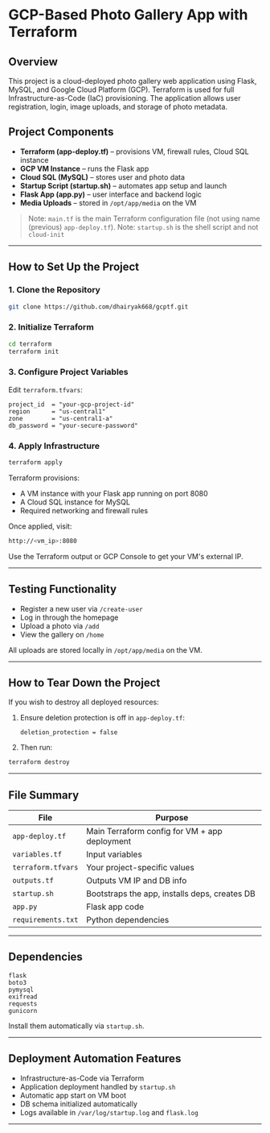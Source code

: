 

# GCP-Based Photo Gallery App with Terraform

##  Overview

This project is a cloud-deployed photo gallery web application using Flask, MySQL, and Google Cloud Platform (GCP). Terraform is used for full Infrastructure-as-Code (IaC) provisioning. The application allows user registration, login, image uploads, and storage of photo metadata.

##  Project Components

- **Terraform (app-deploy.tf)** – provisions VM, firewall rules, Cloud SQL instance
- **GCP VM Instance** – runs the Flask app
- **Cloud SQL (MySQL)** – stores user and photo data
- **Startup Script (startup.sh)** – automates app setup and launch
- **Flask App (app.py)** – user interface and backend logic
- **Media Uploads** – stored in `/opt/app/media` on the VM

>  Note: `main.tf` is the main Terraform configuration file (not using name (previous) `app-deploy.tf`).
>  Note: `startup.sh` is the shell script and not `cloud-init`

---

##  How to Set Up the Project

### 1. Clone the Repository

```bash
git clone https://github.com/dhairyak668/gcptf.git
```

### 2. Initialize Terraform

```bash
cd terraform
terraform init
```

### 3. Configure Project Variables

Edit `terraform.tfvars`:

```hcl
project_id  = "your-gcp-project-id"
region      = "us-central1"
zone        = "us-central1-a"
db_password = "your-secure-password"
```

### 4. Apply Infrastructure

```bash
terraform apply
```

Terraform provisions:
- A VM instance with your Flask app running on port 8080
- A Cloud SQL instance for MySQL
- Required networking and firewall rules

Once applied, visit:

```bash
http://<vm_ip>:8080
```

Use the Terraform output or GCP Console to get your VM's external IP.

---

##  Testing Functionality

- Register a new user via `/create-user`
- Log in through the homepage
- Upload a photo via `/add`
- View the gallery on `/home`

All uploads are stored locally in `/opt/app/media` on the VM.

---

##  How to Tear Down the Project

If you wish to destroy all deployed resources:

1. Ensure deletion protection is off in `app-deploy.tf`:
   ```hcl
   deletion_protection = false
   ```

2. Then run:

```bash
terraform destroy
```

---

##  File Summary

| File              | Purpose |
|-------------------|---------|
| `app-deploy.tf`   | Main Terraform config for VM + app deployment |
| `variables.tf`    | Input variables |
| `terraform.tfvars`| Your project-specific values |
| `outputs.tf`      | Outputs VM IP and DB info |
| `startup.sh`      | Bootstraps the app, installs deps, creates DB |
| `app.py`          | Flask app code |
| `requirements.txt`| Python dependencies |

---

##  Dependencies

```text
flask
boto3
pymysql
exifread
requests
gunicorn
```

Install them automatically via `startup.sh`.

---

##  Deployment Automation Features

- Infrastructure-as-Code via Terraform
- Application deployment handled by `startup.sh`
- Automatic app start on VM boot
- DB schema initialized automatically
- Logs available in `/var/log/startup.log` and `flask.log`

---

